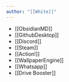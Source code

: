 ```yaml
---
author: "[[White]]"
---
```

- [[ObsidianMD]]
- [[GithubDesktop]]
- [[Discord]]
- [[Steam]]
- [[Action!]]
- [[WallpaperEngine]]
- [[Whatsapp]]
- [[Drive Booster]]